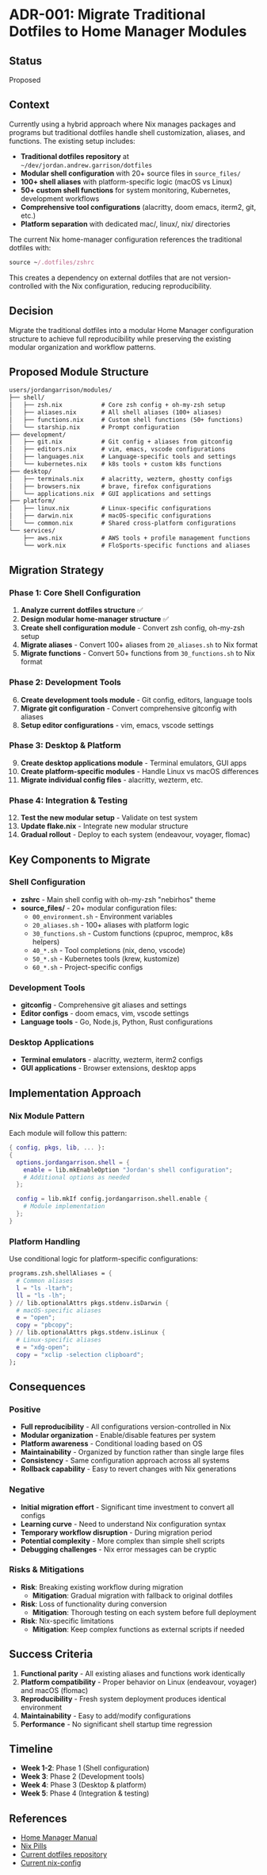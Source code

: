 # ADR-001: Migrate Traditional Dotfiles to Home Manager Modules

## Status

Proposed

## Context

Currently using a hybrid approach where Nix manages packages and programs but traditional dotfiles handle shell customization, aliases, and functions. The existing setup includes:

- **Traditional dotfiles repository** at `~/dev/jordan.andrew.garrison/dotfiles`
- **Modular shell configuration** with 20+ source files in `source_files/`
- **100+ shell aliases** with platform-specific logic (macOS vs Linux)
- **50+ custom shell functions** for system monitoring, Kubernetes, development workflows
- **Comprehensive tool configurations** (alacritty, doom emacs, iterm2, git, etc.)
- **Platform separation** with dedicated mac/, linux/, nix/ directories

The current Nix home-manager configuration references the traditional dotfiles with:

```nix
source ~/.dotfiles/zshrc
```

This creates a dependency on external dotfiles that are not version-controlled with the Nix configuration, reducing reproducibility.

## Decision

Migrate the traditional dotfiles into a modular Home Manager configuration structure to achieve full reproducibility while preserving the existing modular organization and workflow patterns.

## Proposed Module Structure

```txt
users/jordangarrison/modules/
├── shell/
│   ├── zsh.nix           # Core zsh config + oh-my-zsh setup
│   ├── aliases.nix       # All shell aliases (100+ aliases)
│   ├── functions.nix     # Custom shell functions (50+ functions)
│   └── starship.nix      # Prompt configuration
├── development/
│   ├── git.nix           # Git config + aliases from gitconfig
│   ├── editors.nix       # vim, emacs, vscode configurations
│   ├── languages.nix     # Language-specific tools and settings
│   └── kubernetes.nix    # k8s tools + custom k8s functions
├── desktop/
│   ├── terminals.nix     # alacritty, wezterm, ghostty configs
│   ├── browsers.nix      # brave, firefox configurations
│   └── applications.nix  # GUI applications and settings
├── platform/
│   ├── linux.nix         # Linux-specific configurations
│   ├── darwin.nix        # macOS-specific configurations
│   └── common.nix        # Shared cross-platform configurations
└── services/
    ├── aws.nix           # AWS tools + profile management functions
    └── work.nix          # FloSports-specific functions and aliases
```

## Migration Strategy

### Phase 1: Core Shell Configuration

1. **Analyze current dotfiles structure** ✅
2. **Design modular home-manager structure** ✅
3. **Create shell configuration module** - Convert zsh config, oh-my-zsh setup
4. **Migrate aliases** - Convert 100+ aliases from `20_aliases.sh` to Nix format
5. **Migrate functions** - Convert 50+ functions from `30_functions.sh` to Nix format

### Phase 2: Development Tools

6. **Create development tools module** - Git config, editors, language tools
7. **Migrate git configuration** - Convert comprehensive gitconfig with aliases
8. **Setup editor configurations** - vim, emacs, vscode settings

### Phase 3: Desktop & Platform

9. **Create desktop applications module** - Terminal emulators, GUI apps
10. **Create platform-specific modules** - Handle Linux vs macOS differences
11. **Migrate individual config files** - alacritty, wezterm, etc.

### Phase 4: Integration & Testing

12. **Test the new modular setup** - Validate on test system
13. **Update flake.nix** - Integrate new modular structure
14. **Gradual rollout** - Deploy to each system (endeavour, voyager, flomac)

## Key Components to Migrate

### Shell Configuration

- **zshrc** - Main shell config with oh-my-zsh "nebirhos" theme
- **source_files/** - 20+ modular configuration files:
  - `00_environment.sh` - Environment variables
  - `20_aliases.sh` - 100+ aliases with platform logic
  - `30_functions.sh` - Custom functions (cpuproc, memproc, k8s helpers)
  - `40_*.sh` - Tool completions (nix, deno, vscode)
  - `50_*.sh` - Kubernetes tools (krew, kustomize)
  - `60_*.sh` - Project-specific configs

### Development Tools

- **gitconfig** - Comprehensive git aliases and settings
- **Editor configs** - doom emacs, vim, vscode settings
- **Language tools** - Go, Node.js, Python, Rust configurations

### Desktop Applications

- **Terminal emulators** - alacritty, wezterm, iterm2 configs
- **GUI applications** - Browser extensions, desktop apps

## Implementation Approach

### Nix Module Pattern

Each module will follow this pattern:

```nix
{ config, pkgs, lib, ... }:
{
  options.jordangarrison.shell = {
    enable = lib.mkEnableOption "Jordan's shell configuration";
    # Additional options as needed
  };

  config = lib.mkIf config.jordangarrison.shell.enable {
    # Module implementation
  };
}
```

### Platform Handling

Use conditional logic for platform-specific configurations:

```nix
programs.zsh.shellAliases = {
  # Common aliases
  l = "ls -ltarh";
  ll = "ls -lh";
} // lib.optionalAttrs pkgs.stdenv.isDarwin {
  # macOS-specific aliases
  e = "open";
  copy = "pbcopy";
} // lib.optionalAttrs pkgs.stdenv.isLinux {
  # Linux-specific aliases
  e = "xdg-open";
  copy = "xclip -selection clipboard";
};
```

## Consequences

### Positive

- **Full reproducibility** - All configurations version-controlled in Nix
- **Modular organization** - Enable/disable features per system
- **Platform awareness** - Conditional loading based on OS
- **Maintainability** - Organized by function rather than single large files
- **Consistency** - Same configuration approach across all systems
- **Rollback capability** - Easy to revert changes with Nix generations

### Negative

- **Initial migration effort** - Significant time investment to convert all configs
- **Learning curve** - Need to understand Nix configuration syntax
- **Temporary workflow disruption** - During migration period
- **Potential complexity** - More complex than simple shell scripts
- **Debugging challenges** - Nix error messages can be cryptic

### Risks & Mitigations

- **Risk**: Breaking existing workflow during migration
  - **Mitigation**: Gradual migration with fallback to original dotfiles
- **Risk**: Loss of functionality during conversion
  - **Mitigation**: Thorough testing on each system before full deployment
- **Risk**: Nix-specific limitations
  - **Mitigation**: Keep complex functions as external scripts if needed

## Success Criteria

1. **Functional parity** - All existing aliases and functions work identically
2. **Platform compatibility** - Proper behavior on Linux (endeavour, voyager) and macOS (flomac)
3. **Reproducibility** - Fresh system deployment produces identical environment
4. **Maintainability** - Easy to add/modify configurations
5. **Performance** - No significant shell startup time regression

## Timeline

- **Week 1-2**: Phase 1 (Shell configuration)
- **Week 3**: Phase 2 (Development tools)
- **Week 4**: Phase 3 (Desktop & platform)
- **Week 5**: Phase 4 (Integration & testing)

## References

- [Home Manager Manual](https://nix-community.github.io/home-manager/)
- [Nix Pills](https://nixos.org/guides/nix-pills/)
- [Current dotfiles repository](~/dev/jordan.andrew.garrison/dotfiles)
- [Current nix-config](~/dev/jordangarrison/nix-config)
